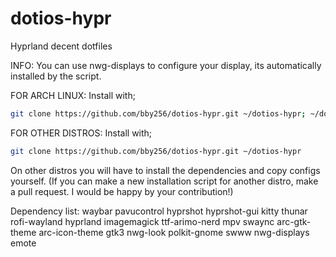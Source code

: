 # dotios-hypr
Hyprland decent dotfiles

INFO: You can use nwg-displays to configure your display, its automatically installed by the script.

FOR ARCH LINUX: Install with;
```bash
git clone https://github.com/bby256/dotios-hypr.git ~/dotios-hypr; ~/dotios-hypr/install.sh
```

FOR OTHER DISTROS: Install with;
```bash
git clone https://github.com/bby256/dotios-hypr.git ~/dotios-hypr
```
On other distros you will have to install the dependencies and copy configs yourself. (If you can make a new installation script for another distro, make a pull request. I would be happy by your contribution!)

Dependency list: waybar pavucontrol hyprshot hyprshot-gui kitty thunar rofi-wayland hyprland imagemagick ttf-arimo-nerd mpv swaync arc-gtk-theme arc-icon-theme gtk3 nwg-look polkit-gnome swww nwg-displays emote
